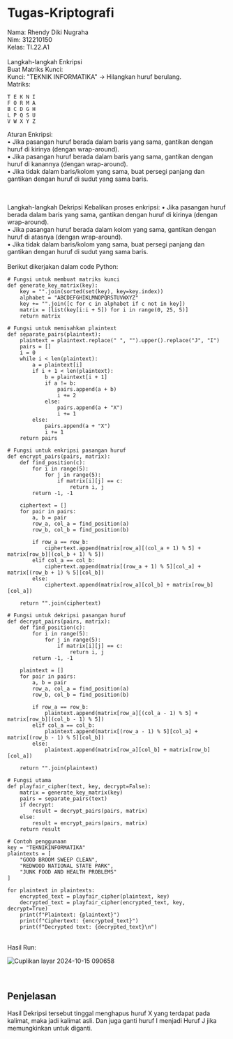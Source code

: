 # Tugas-Kriptografi
Nama: Rhendy Diki Nugraha<br>
Nim: 312210150<br>
Kelas: TI.22.A1<br><br>
Langkah-langkah Enkripsi <br>
Buat Matriks Kunci:
<br>
Kunci: "TEKNIK INFORMATIKA" -> Hilangkan huruf berulang.
<br>
Matriks:
```
T E K N I
F O R M A
B C D G H
L P Q S U
V W X Y Z
```
Aturan Enkripsi:
<br>
• Jika pasangan huruf berada dalam baris yang sama, gantikan dengan huruf di kirinya (dengan wrap-around).<br>
• Jika pasangan huruf berada dalam baris yang sama, gantikan dengan huruf di kanannya (dengan wrap-around).<br>
• Jika tidak dalam baris/kolom yang sama, buat persegi panjang dan gantikan dengan huruf di sudut yang sama baris.<br>

<br><br>
Langkah-langkah Dekripsi
Kebalikan proses enkripsi:
• Jika pasangan huruf berada dalam baris yang sama, gantikan dengan huruf di kirinya (dengan wrap-around).<br>
• Jika pasangan huruf berada dalam kolom yang sama, gantikan dengan huruf di atasnya (dengan wrap-around). <br>
• Jika tidak dalam baris/kolom yang sama, buat persegi panjang dan gantikan dengan huruf di sudut yang sama baris. <br>
<br>
Berikut dikerjakan dalam code Python:
```
# Fungsi untuk membuat matriks kunci
def generate_key_matrix(key):
    key = "".join(sorted(set(key), key=key.index))
    alphabet = "ABCDEFGHIKLMNOPQRSTUVWXYZ"
    key += "".join([c for c in alphabet if c not in key])
    matrix = [list(key[i:i + 5]) for i in range(0, 25, 5)]
    return matrix

# Fungsi untuk memisahkan plaintext
def separate_pairs(plaintext):
    plaintext = plaintext.replace(" ", "").upper().replace("J", "I")
    pairs = []
    i = 0
    while i < len(plaintext):
        a = plaintext[i]
        if i + 1 < len(plaintext):
            b = plaintext[i + 1]
            if a != b:
                pairs.append(a + b)
                i += 2
            else:
                pairs.append(a + "X")
                i += 1
        else:
            pairs.append(a + "X")
            i += 1
    return pairs

# Fungsi untuk enkripsi pasangan huruf
def encrypt_pairs(pairs, matrix):
    def find_position(c):
        for i in range(5):
            for j in range(5):
                if matrix[i][j] == c:
                    return i, j
        return -1, -1

    ciphertext = []
    for pair in pairs:
        a, b = pair
        row_a, col_a = find_position(a)
        row_b, col_b = find_position(b)

        if row_a == row_b:
            ciphertext.append(matrix[row_a][(col_a + 1) % 5] + matrix[row_b][(col_b + 1) % 5])
        elif col_a == col_b:
            ciphertext.append(matrix[(row_a + 1) % 5][col_a] + matrix[(row_b + 1) % 5][col_b])
        else:
            ciphertext.append(matrix[row_a][col_b] + matrix[row_b][col_a])

    return "".join(ciphertext)

# Fungsi untuk dekripsi pasangan huruf
def decrypt_pairs(pairs, matrix):
    def find_position(c):
        for i in range(5):
            for j in range(5):
                if matrix[i][j] == c:
                    return i, j
        return -1, -1

    plaintext = []
    for pair in pairs:
        a, b = pair
        row_a, col_a = find_position(a)
        row_b, col_b = find_position(b)

        if row_a == row_b:
            plaintext.append(matrix[row_a][(col_a - 1) % 5] + matrix[row_b][(col_b - 1) % 5])
        elif col_a == col_b:
            plaintext.append(matrix[(row_a - 1) % 5][col_a] + matrix[(row_b - 1) % 5][col_b])
        else:
            plaintext.append(matrix[row_a][col_b] + matrix[row_b][col_a])

    return "".join(plaintext)

# Fungsi utama
def playfair_cipher(text, key, decrypt=False):
    matrix = generate_key_matrix(key)
    pairs = separate_pairs(text)
    if decrypt:
        result = decrypt_pairs(pairs, matrix)
    else:
        result = encrypt_pairs(pairs, matrix)
    return result

# Contoh penggunaan
key = "TEKNIKINFORMATIKA"
plaintexts = [
    "GOOD BROOM SWEEP CLEAN",
    "REDWOOD NATIONAL STATE PARK",
    "JUNK FOOD AND HEALTH PROBLEMS"
]

for plaintext in plaintexts:
    encrypted_text = playfair_cipher(plaintext, key)
    decrypted_text = playfair_cipher(encrypted_text, key, decrypt=True)
    print(f"Plaintext: {plaintext}")
    print(f"Ciphertext: {encrypted_text}")
    print(f"Decrypted text: {decrypted_text}\n")
```
<br>
Hasil Run:<br>


![Cuplikan layar 2024-10-15 090658](https://github.com/user-attachments/assets/42e0611c-91db-41c5-980b-c1d68a32db44)

<br>

## Penjelasan
Hasil Dekripsi tersebut tinggal menghapus huruf X yang terdapat pada kalimat, maka jadi kalimat asli. Dan juga ganti huruf I menjadi Huruf J jika memungkinkan untuk diganti.
